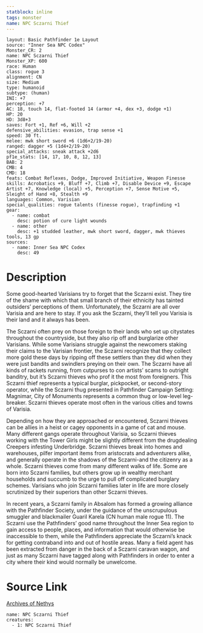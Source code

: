 ```yaml
---
statblock: inline
tags: monster
name: NPC Sczarni Thief
---
```

```statblock
layout: Basic Pathfinder 1e Layout
source: "Inner Sea NPC Codex"
Monster_CR: 2
name: NPC Sczarni Thief
Monster_XP: 600
race: Human
class: rogue 3
alignment: CN
size: Medium
type: humanoid
subtype: (human)
INI: +7
perception: +7
AC: 18, touch 14, flat-footed 14 (armor +4, dex +3, dodge +1)
HP: 20
HD: 3d8+3
saves: Fort +1, Ref +6, Will +2
defensive_abilities: evasion, trap sense +1
speed: 30 ft.
melee: mwk short sword +6 (1d6+2/19-20)
ranged: dagger +5 (1d4+2/19-20)
special_attacks: sneak attack +2d6
pf1e_stats: [14, 17, 10, 8, 12, 13]
BAB: 2
CMB: 4
CMD: 18
feats: Combat Reflexes, Dodge, Improved Initiative, Weapon Finesse
skills: Acrobatics +9, Bluff +7, Climb +7, Disable Device +9, Escape Artist +7, Knowledge (local) +5, Perception +7, Sense Motive +5, Sleight of Hand +8, Stealth +9
languages: Common, Varisian
special_qualities: rogue talents (finesse rogue), trapfinding +1
gear:
  - name: combat
    desc: potion of cure light wounds
  - name: other
    desc: +1 studded leather, mwk short sword, dagger, mwk thieves tools, 13 gp
sources:
  - name: Inner Sea NPC Codex
    desc: 49
```
# Description
Some good-hearted Varisians try to forget that the Sczarni exist. They tire of the shame with which that small branch of their ethnicity has tainted outsiders’ perceptions of them. Unfortunately, the Sczarni are all over Varisia and are here to stay. If you ask the Sczarni, they’ll tell you Varisia is their land and it always has been.

The Sczarni often prey on those foreign to their lands who set up citystates throughout the countryside, but they also rip off and burglarize other Varisians. While some Varisians struggle against the newcomers staking their claims to the Varisian frontier, the Sczarni recognize that they collect more gold these days by ripping off these settlers than they did when they were just bandits and swindlers preying on their own. The Sczarni have all kinds of rackets running, from cutpurses to con artists’ scams to outright banditry, but it’s Sczarni thieves who prof it the most from foreigners. This Sczarni thief represents a typical burglar, pickpocket, or second-story operator, while the Sczarni thug presented in Pathfinder Campaign Setting: Magnimar, City of Monuments represents a common thug or low-level leg-breaker. Sczarni thieves operate most often in the various cities and towns of Varisia.

Depending on how they are approached or encountered, Sczarni thieves can be allies in a heist or cagey opponents in a game of cat and mouse. Many different gangs operate throughout Varisia, so Sczarni thieves working with the Tower Girls might be slightly different from the drugdealing Creepers infesting Underbridge. Sczarni thieves break into homes and warehouses, pilfer important items from aristocrats and adventurers alike, and generally operate in the shadows of the Sczarni-and the citizenry as a whole. Sczarni thieves come from many different walks of life. Some are born into Sczarni families, but others grow up in wealthy merchant households and succumb to the urge to pull off complicated burglary schemes. Varisians who join Sczarni families later in life are more closely scrutinized by their superiors than other Sczarni thieves.

In recent years, a Sczarni family in Absalom has formed a growing alliance with the Pathfinder Society, under the guidance of the unscrupulous smuggler and blackmailer Guaril Karela (CN human male rogue 11). The Sczarni use the Pathfinders’ good name throughout the Inner Sea region to gain access to people, places, and information that would otherwise be inaccessible to them, while the Pathfinders appreciate the Sczarni’s knack for getting contraband into and out of hostile areas. Many a field agent has been extracted from danger in the back of a Sczarni caravan wagon, and just as many Sczarni have tagged along with Pathfinders in order to enter a city where their kind would normally be unwelcome.
# Source Link
[Archives of Nethys](https://aonprd.com/NPCDisplay.aspx?ItemName=Sczarni%20Thief)
```encounter-table
name: NPC Sczarni Thief
creatures:
  - 1: NPC Sczarni Thief
```
